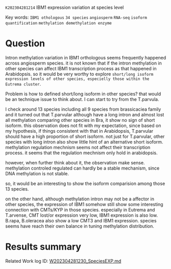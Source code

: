  `K202304281214` IBM1 expression variation at species level 
 
 Key words: `IBM1 othologous` `34 species` `angiosperm` `RNA-seq` `isoform quantification` `methylation demethylation enzyme` 
 
# Question

Intron methylation variation in IBM1 orthologous seems frequently happened across angiosperm species. it is not known that if the intron
methylation in other species can affect IBM1 transcription process as that happened in Arabidopsis. so it would be very worthy to explore 
`short/long isoform expression levels of other species, especielly those within the Eutrema cluster`.

Problem is how to defined short/long isoform in other species? that would be an technique issue to think about. I can start to try from the T.parvula.

I check around 13 species including all 9 species from brassicaciea family and it turned out that T.parvular although have a long intron and almost lost all methylation comparing other species in Bra, it show no sign of short isoform. this observation does not fit with my expectation, since based on my hypothesis, if things consistent with that in Arabidopsis, T.parvular should have a high proportion of short isoform. not just for T.parvular, other species with long intron also show little hint of an alternative short isoform. methylation regulation mechnism seems not affect their transcription process. it seems that the regulation mechnism only hold in arabidopsis.

however, when further think about it, the observation make sense. methylation controled regulated can hardly be a stable mechanism, since DNA methylation is not stable.

so, it would be an interesting to show the isoform comparision among those 13 species.

on the other hand, although methylation intron may not be a affector in other species, the expression of IBM1 somehow still show some interesting connection with CMTs/KYP in those species. especially in Eutrema and T.arvense, CMT lost/or expression very low, IBM1 expression is also low. B.rapa, B.oleracea also show a low CMT3 and IBM1 expression. species seems have reach their own balance in tuning methylation distribution.


# Results summary  

Related Work log ID: [W202304281230_SpeciesEXP.md](https://github.com/yz46606/Working_record/blob/main/W202304281230_SpeciesEXP.md)

